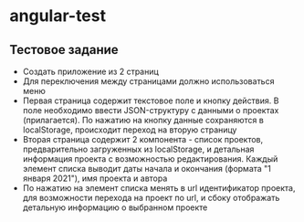 # angular-test

## Тестовое задание

 * Создать приложение из 2 страниц
 * Для переключения между страницами должно использоваться меню
 * Первая страница содержит текстовое поле и кнопку действия. В поле необходимо ввести JSON-структуру с данными о проектах (прилагается). По нажатию на кнопку данные сохраняются в localStorage, происходит переход на вторую страницу
 * Вторая страница содержит 2 компонента - список проектов, предварительно загруженных из localStorage, и детальная информация проекта с возможностью редактирования. Каждый элемент списка выводит даты начала и окончания (формата "1 января 2021"), имя проекта и автора
 * По нажатию на элемент списка менять в url идентификатор проекта, для возможности перехода на проект по url, и сбоку отображать детальную информацию о выбранном проекте
